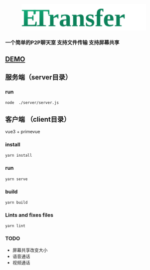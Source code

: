 <div  align="center">
<img src="./client/src/assets/logo.svg" width="400px"/>
</div>

### 一个简单的P2P聊天室 支持文件传输 支持屏幕共享

## [DEMO](https://et.aman.icu)

## 服务端（server目录）

### run
```shell
node  ./server/server.js
```

## 客户端 （client目录）
vue3 + primevue

### install
```shell
yarn install
```

### run
```shell
yarn serve
```

### build
```shell
yarn build
```

### Lints and fixes files
```shell
yarn lint
```

### TODO
* 屏幕共享改变大小
* 语音通话
* 视频通话


